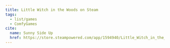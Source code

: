 ```yaml
---
title: Little Witch in the Woods on Steam
tags:
  - list/games
  - ComfyGames
cite:
  name: Sunny Side Up
  href: https://store.steampowered.com/app/1594940/Little_Witch_in_the_Woods/
---
```


